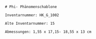 
            # Phi- Phänomenschablone
    
            Inventarnummer: HK_G_1002
    
            Alte Inventarnummer: 15
    
            Abmessungen: 1,55 x 17,15- 18,55 x 13 cm
            